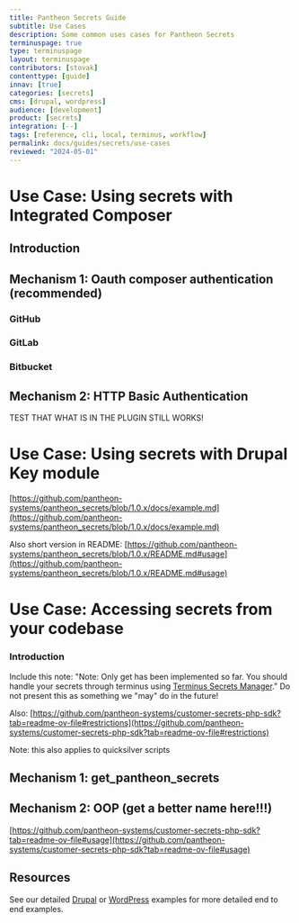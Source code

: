 ```yaml
---
title: Pantheon Secrets Guide
subtitle: Use Cases
description: Some common uses cases for Pantheon Secrets
terminuspage: true
type: terminuspage
layout: terminuspage
contributors: [stovak]
contenttype: [guide]
innav: [true]
categories: [secrets]
cms: [drupal, wordpress]
audience: [development]
product: [secrets]
integration: [--]
tags: [reference, cli, local, terminus, workflow]
permalink: docs/guides/secrets/use-cases
reviewed: "2024-05-01"
---
```


# Use Case: Using secrets with Integrated Composer

## Introduction

## Mechanism 1: Oauth composer authentication (recommended)

### GitHub

### GitLab

### Bitbucket

## Mechanism 2: HTTP Basic Authentication

TEST THAT WHAT IS IN THE PLUGIN STILL WORKS!

# Use Case: Using secrets with Drupal Key module

[https://github.com/pantheon-systems/pantheon_secrets/blob/1.0.x/docs/example.md](https://github.com/pantheon-systems/pantheon_secrets/blob/1.0.x/docs/example.md)

Also short version in README: [https://github.com/pantheon-systems/pantheon_secrets/blob/1.0.x/README.md#usage](https://github.com/pantheon-systems/pantheon_secrets/blob/1.0.x/README.md#usage)

# Use Case: Accessing secrets from your codebase

### Introduction

Include this note: "Note: Only get has been implemented so far. You should handle your secrets through terminus using [Terminus Secrets Manager](https://github.com/pantheon-systems/terminus-secrets-manager-plugin)." Do not present this as something we "may" do in the future!

Also: [https://github.com/pantheon-systems/customer-secrets-php-sdk?tab=readme-ov-file#restrictions](https://github.com/pantheon-systems/customer-secrets-php-sdk?tab=readme-ov-file#restrictions)

Note: this also applies to quicksilver scripts

## Mechanism 1: get_pantheon_secrets

## Mechanism 2: OOP (get a better name here!!!)

[https://github.com/pantheon-systems/customer-secrets-php-sdk?tab=readme-ov-file#usage](https://github.com/pantheon-systems/customer-secrets-php-sdk?tab=readme-ov-file#usage)

## Resources

See our detailed [Drupal](https://github.com/pantheon-systems/customer-secrets-php-sdk/blob/main/docs/drupal-example.md) or [WordPress](https://github.com/pantheon-systems/customer-secrets-php-sdk/blob/main/docs/wordpress-example.md) examples for more detailed end to end examples.

